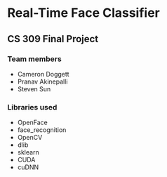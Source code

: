 # Real-Time Face Classifier
## CS 309 Final Project
### Team members
* Cameron Doggett
* Pranav Akinepalli
* Steven Sun
### Libraries used
* OpenFace
* face_recognition
* OpenCV
* dlib
* sklearn
* CUDA
* cuDNN
